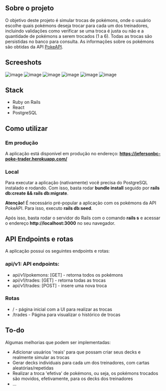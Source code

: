 ## Sobre o projeto
O objetivo deste projeto é simular trocas de pokémons, onde o usuário escolhe quais pokémons deseja trocar para cada um dos treinadores, incluindo validações como verificar se uma troca é justa ou não e a quantidade de pokémons a serem trocados (1 a 6). Todas as trocas são persistidas no banco para consulta. As informações sobre os pokémons são obtidas da API [PokeAPI](https://pokeapi.co/docs/v2).

## Screeshots
![image](https://poke-trader.s3.sa-east-1.amazonaws.com/screeshots/poke-trader1.png)
![image](https://poke-trader.s3.sa-east-1.amazonaws.com/screeshots/poke-trader1a.png)
![image](https://poke-trader.s3.sa-east-1.amazonaws.com/screeshots/poke-trader1b.png)
![image](https://poke-trader.s3.sa-east-1.amazonaws.com/screeshots/poke-trader2.png)
![image](https://poke-trader.s3.sa-east-1.amazonaws.com/screeshots/poke-trader2a.png)
![image](https://poke-trader.s3.sa-east-1.amazonaws.com/screeshots/poke-trader3.png)

## Stack
- Ruby on Rails
- React
- PostgreSQL

## Como utilizar

### Em produção
A aplicação está disponível em produção no endereço: **https://jefersonbc-poke-trader.herokuapp.com/**

### Local
Para executar a aplicação (nativamente) você precisa do PostgreSQL instalado e rodando. Com isso, basta rodar **bundle install** seguido por **rails db:create && rails db:migrate**.

**Atenção!** É necessário pré-popular a aplicação com os pokémons da API PokeAPI. Para isso, executo **rails db:seed**.

Após isso, basta rodar o servidor do Rails com o comando **rails s** e acessar o endereço **http://localhost:3000** no seu navegador.

## API Endpoints e rotas
A aplicação possui os seguintes endpoints e rotas:

### api/v1: API endpoints:

- api/v1/pokemons: [GET] - retorna todos os pokémons
- api/v1/trades: [GET] - retorna todas as trocas
- api/v1/trades: [POST] - insere uma nova troca

### Rotas
- / - página inicial com a UI para realizar as trocas
- /trades - Página para visualizar o histórico de trocas

## To-do
Algumas melhorias que podem ser implementadas:

- Adicionar usuários 'reais' para que possam criar seus decks e realmente simular as trocas
- Gerar decks individuais para cada um dos treinadores, com cartas aleatórias/repetidas
- Realizar a troca 'efetiva' de pokémons, ou seja, os pokémons trocados são movidos, efetivamente, para os decks dos treinadores
- ...

